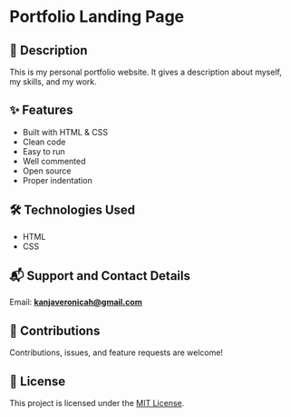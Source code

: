 # Portfolio Landing Page

## 📖 Description
This is my personal portfolio website. It gives a description about myself, my skills, and my work.

## ✨ Features
- Built with HTML & CSS  
- Clean code  
- Easy to run  
- Well commented  
- Open source  
- Proper indentation  

## 🛠️ Technologies Used
- HTML  
- CSS  

## 📬 Support and Contact Details
Email: **kanjaveronicah@gmail.com**  

## 🤝 Contributions
Contributions, issues, and feature requests are welcome!  

## 📜 License
This project is licensed under the [MIT License](./LICENSE).
